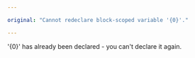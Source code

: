 ```yaml
---

original: "Cannot redeclare block-scoped variable '{0}'."

---
```


'{0}' has already been declared - you can't declare it again.